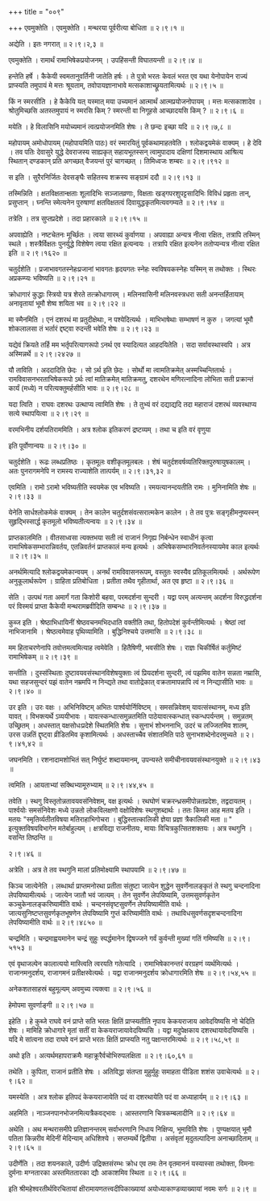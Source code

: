 +++
title = "००९"

+++
एवमुक्तेति । एवमुक्तेति । मन्थरया पूर्वरीत्या बोधिता  ॥  २।९।१  ॥   

  

अद्येति । इतः नगरात्  ॥  २।९।२,३  ॥   

  

एवमुक्तेति । रामार्थं रामाभिषेकप्रयोजनम् । उपहिंसन्ती विघातयन्ती  ॥  २।९।४  ॥   

  

हन्तेति हर्षे । कैकेयी स्वमतानुवर्तिनी जातेति हर्षः । ते पुत्रो भरतः केवलं भरत एव यथा येनोपायेन राज्यं प्राप्स्यति तमुपायं मे मत्तः श्रूयताम्, तवोपायज्ञानाभावे मत्सकाशाच्छ्रूयतामित्यर्थः  ॥  २।९।५  ॥   

  

किं न स्मरसीति । हे कैकेयि यत् यस्मात् मया उच्यमानं आत्मार्थं आत्मप्रयोजनोपायम् । मत्तः मत्सकाशादेव । श्रोतुमिच्छसि अतस्तमुपायं न स्मरसि किम् ? स्मरन्ती वा निगूहसे आच्छादयसि किम् ?  ॥  २।९।६  ॥   

  

मयेति । हे विलासिनि मयोच्यमानं त्वत्प्रयोजनमिति शेषः । ते छन्दः इच्छा यदि  ॥  २।९।७,८  ॥   

  

महोपायम् अमोधोपायम् (महोपायमिति पाठः) वरं स्मारयितुं पूर्वकथामाहतवेति । श्लोकद्वयमेकं वाक्यम् । हे देवि । तव पतिः देवासुरे युद्धे देवराजस्य साह्यकृत् सहायभूतस्सन् त्वामुपादाय दक्षिणां दिशमास्थाय आश्रित्य स्थितान् दण्डकान् प्रति अगच्छत् वैजयन्तं पुरं चागच्छत् । तिमिध्वजः शम्बरः  ॥  २।९।९१२  ॥   

  

स इति । सुरैरनिर्जितः देवसङ्घैः सहितस्य शक्रस्य सङ्ग्रामं ददौ  ॥  २।९।१३  ॥   

  

तस्मिन्निति । क्षतविक्षतान्क्षताः शूलादिभिः सञ्जातव्रणाः, विक्षताः खड्गपरशुपट्टसादिभिः विविधं प्रहृताः तान्, प्रसुप्तान् । घ्नन्ति स्मेत्यनेन पुरुषाणां क्षतविक्षतत्वं दिवायुद्धकृतमित्यवगम्यते  ॥  २।९।१४  ॥   

  

तत्रेति । तत्र सुप्तप्रदेशे । तदा प्रहारकाले  ॥  २।९।१५  ॥   

  

अपवाह्येति । नष्टचेतनः मूर्च्छितः । त्वया सारथ्यं कुर्वाणया । अपवाह्या अन्यत्र नीत्वा रक्षितः, तत्रापि तस्मिन् स्थले । शस्त्रैर्विक्षतः पुनर्युद्धे विशेषेण त्वया रक्षित इत्यन्वयः । तत्रापि रक्षित इत्यनेन ततोप्यन्यत्र नीत्वा रक्षित इति  ॥  २।९।१६२०  ॥   

  

चतुर्दशेति । प्रजाभावगतस्नेहःप्रजानां भावगतः हृदयगतः स्नेहः स्वविषयकस्नेहः यस्मिन् स तथोक्तः । स्थिरः अप्रकम्प्यः भविष्यति  ॥  २।९।२१  ॥   

  

क्रोधागारं कुद्धाः स्त्रियो यत्र शेरते तत्क्रोधागारम् । मलिनवासिनी मलिनवस्त्रधरा सती अनन्तर्हितायाम् अनावृतायां भूमौ शेष्व शयिता भव  ॥  २।९।२२  ॥   

  

मा स्मैनमिति । एनं दशरथं मा प्रतुदीक्षेथाः, न पश्येदित्यर्थः । माभिभाषेथाः सम्भाषणं न कुरु । जगत्यां भूमौ शोकलालसा तं भर्तारं द्दष्ट्वा रुदन्ती भवेति शेषः  ॥  २।९।२३  ॥   

  

यद्येवं क्रियते तर्हि मम भर्तृपरित्यागरूपो ऽनर्थ एव स्यादित्यत आहदयितेति । सदा सर्वावस्थास्वपि । अत्र अस्मिन्नर्थे  ॥  २।९।२४२७  ॥   

  

यौ ताविति । अददादिति छेदः । सो ऽर्थ इति छेदः । सोर्थो मा त्वामतिक्रमेत् अस्मच्चिन्तितार्थः । रामविवासनभरताभिषेकरूपो ऽर्थः त्वां मातिक्रमेत् मातिक्रमतु, दशरथेन मणिरत्नादिना लोभिता सती प्रक्रान्तं कार्यं (मध्ये) न परित्यक्तुमर्हसीति भावः  ॥  २।९।२८  ॥   

  

यदा त्विति । राघवः दशरथः उत्थाप्य त्वामिति शेषः । ते तुभ्यं वरं दद्याद्यदि तदा महाराजं दशरथं व्यवस्थाप्य सत्ये स्थापयित्वा  ॥  २।९।२९  ॥   

  

वरमभिनीय दर्शयतिराममिति । अत्र श्लोक इतिकरणं द्रष्टव्यम् । तथा च इति वरं वृणुया  

इति पूर्वोणान्वयः  ॥  २।९।३०  ॥   

  

चतुर्दशेति । रूढः लब्धप्रतिष्ठः । कृतमूलः वशीकृतमूलबलः । शेषं चतुर्दशवर्षव्यतिरिक्तपुरुषायुषकालम् । अतः पुनरागमनेपि न रामस्य राज्याशेति तात्पर्यम्  ॥  २।९।३१,३२  ॥   

  

एवमिति । रामो ऽरामो भविष्यतीति स्वयमेक एव भविष्यति । रमयत्यानन्दयतीति रामः । मुनिनामिति शेषः  ॥  २।९।३३  ॥   

  

येनेति सार्धश्लोकमेकं वाक्यम् । तेन कालेन चतुर्दशसंवत्सरात्मकेन कालेन । ते तव पुत्रः सङ्गृहीमनुष्यस्स्न् सुहृद्भिस्सार्द्ध कृतमूलो भविष्यतीत्यन्वयः  ॥  २।९।३४  ॥   

  

प्राप्तकालमिति । वीतसाध्वसा त्यक्तभया सती त्वं राजानं निगृह्य निर्बन्धेन स्वाधीनं कृत्वा रामाभिषेकसम्भारान्निवर्तय, एतन्निवर्तनं प्राप्तकालं मन्य इत्यर्थः । अभिषेकसम्भारनिवर्तनस्यायमेव काल इत्यर्थः  ॥  २।९।३५  ॥   

  

अनर्थमित्यादि श्लोकद्वयमेकान्वयम् । अनर्थं रामविवासनरूपम्, वस्तुतः स्वस्यैव प्रतिकूलमित्यर्थः । अर्थरूपेण अनुकूलार्थरूपेण । ग्राहिता प्रतिबोधिता । प्रतीता तथैव गृहीतार्था, अत एव हृष्टा  ॥  २।९।३६  ॥   

  

सेति । उत्पथं गता अमार्गं गता किशोरी बहवा, परमदर्शना सुन्दरी । यद्वा परम् अत्यन्तम् अदर्शना विरुद्धदर्शना परं विस्मयं प्राप्ता कैकेयी मन्थरामब्रवीदिति सम्बन्धः  ॥  २।९।३७  ॥   

  

कुब्ज इति । श्रेष्ठाभिधायिनीं श्रेष्ठवचनमभिदधाति वक्तीति तथा, हितोपदेशं कुर्वन्तीमित्यर्थः । श्रेष्ठां त्वां नाभिजानामि । श्रेष्ठत्वमेवाह पृथिव्यामिति । बुद्धिनिश्चये उत्तमासि  ॥  २।९।३८  ॥   

  

मम हिताचरणेनापि तवोत्तमत्वमित्याह त्वमेवेति । हितैषिणी, भवसीति शेषः । राज्ञः चिकीर्षितं कर्तुमिष्टं रामाभिषेकम्  ॥  २।९।३९  ॥   

  

सन्तीति । दुस्संस्थिताः दुष्टावयवसंस्थानविशेषयुक्ताः त्वं प्रियदर्शना सुन्दरी, त्वं पझमिव वातेन सन्नता नम्रासि, यथा सहजसुन्दरं पझं वातेन नम्रमपि न निन्द्यते तथा वातोद्रेकात् वक्रतामापन्नापि त्वं न निन्द्यासीति भावः  ॥  २।९।४०  ॥   

  

उर इति । उरः वक्षः । अभिनिविष्टम् अभितः पार्श्वयोर्निविष्टम् । समसन्निवेशम् यावत्संस्थानम्, मध्य इति यावत् । विभक्त्यर्थे ऽव्ययीभावः । यावत्स्कन्धात्समुन्नतमिति पाठेयावत्स्कन्धात् स्कन्धपर्यन्तम् । समुन्नतम् उच्छ्रितम् । अधस्तात् वक्षसोधःप्रदेशे स्थितमिति शेषः । सुनाभं शोभननाभि, उदरं च लज्जितमिव शातम्, उरस उन्नतिं द्दृष्ट्वा व्रीडितमिव कृशामित्यर्थः । अधस्ताच्चैव संशातमिति पाठे सुनाभशब्देनोदरमुच्यते  ॥  २।९।४१,४२  ॥   

  

जघनमिति । रशनादामशोभितं सत् निर्घुष्टं शब्दायमानम्, उपन्यस्ते समीचीनावयवसंस्थानयुक्ते  ॥  २।९।४३  ॥   

  

त्वमिति । आयताभ्यां सक्थिभ्यामूरुभ्याम्  ॥  २।९।४४,४५  ॥   

  

तवेति । स्थगु विस्तृतोन्नतावयवसंनिवेशम्, वक्ष इत्यर्थः । रथघोणं चक्ररन्ध्रसमीपोन्नतप्रदेशः, तद्वदायतम् । पार्श्वयोः समसंनिवेशः मध्ये उन्नतो लोकविलक्षणो वक्षोविशेषः स्थगुशब्दार्थः । ततः किमत आह मतय इति । मतयः "स्मृतिर्व्यतीतविषया मतिराहाभिगोचरा । बुद्धिस्तात्कालिकी ज्ञेया प्रज्ञा त्रैकालिकी मता  ॥ " इत्युक्तविषयविभागेन मतेर्बाहुल्यम् । क्षत्रविद्या राजनीतयः, मायाः विचित्रकुत्सितशक्तयः । अत्र स्थगुनि । वसन्ति तिष्ठन्ति  ॥   

२।९।४६  ॥   

अत्रेति । अत्र ते तव स्थगुनि मालां प्रतिमोक्ष्यामि स्थापयामि  ॥  २।९।४७  ॥   

  

किञ्च जात्येनेति । लब्धार्था प्राप्तमनोरथा प्रतीता संतुष्टा जात्येन शुद्धेन सुवर्णेनालङ्कृतं ते स्थगु चन्दनादिना लेपयिष्यामीत्यर्थः । जात्येन जातौ भवं जात्यम् । तेन सुवर्णेन लेपयिष्यामि, उत्तमसुवर्णकृतेन कञ्चुकेनालङ्करिष्यामीति वार्थः । चन्दनसंवृष्टसुवर्णेन लेपयिष्यामीति वार्थः । जात्यसुनिष्टप्तसुवर्णकृतभूषणेन लेपयिष्यामि गुप्तं करिष्यामीति वार्थः । तथाविधसुवर्णसदृशचन्दनादिना लेपयिष्यामीति वार्थः  ॥  २।९।४८५०  ॥   

  

चन्द्रमिति । चन्द्रमाह्वयमानेन चन्द्रं सुहुः स्पर्द्धमानेन द्विषज्जने गर्वं कुर्वन्ती मुख्यां गतिं गमिष्यसि  ॥  २।९।५१५३  ॥   

  

एवं वृथाजल्पेन कालात्ययो मास्त्विति त्वरयति गतेत्यादि । रामाभिषेकानन्तरं वरग्रहणं व्यर्थमित्यर्थः । राजानमनुदर्शय, राजागमनं प्रतीक्षस्वेत्यर्थः । यद्वा राजानमनुदर्शय क्रोधागारमिति शेषः  ॥  २।९।५४,५५  ॥   

  

अनेकशतसाहस्रं बहुमूल्यम् अवमुच्य त्यक्त्वा  ॥  २।९।५६  ॥   

  

हेमोपमा सुवर्णाङ्गी  ॥  २।९।५७  ॥   

  

इहेति । हे कुब्जे राघवे वनं प्राप्ते सति भरतः क्षितिं प्राप्स्यतीति नृपाय केकयराजाय आवेदयिष्यसि नो चेदिति शेषः । मामिहि क्रोधागारे मृतां सतीं वा केकयराजायावेदयिष्यसि । यद्वा मदुपेक्षकाय दशरथायावेदयिष्यसि । यदि मे सांत्वना तदा राघवे वनं प्राप्ते भरतः क्षितिं प्राप्स्यति नतु पक्षान्तरमित्यर्थः  ॥  २।९।५८,५९  ॥   

  

अथो इति । अत्यर्थमहापराक्रमैः महाक्रूरैर्वचोभिरुपलक्षिता  ॥  २।९।६०,६१  ॥   

  

तथेति । कुपिता, राजानं प्रतीति शेषः । अतिविद्धा संतप्ता मुहुर्मुहुः समाहता पीडिता शशंस उवाचेत्यर्थः  ॥  २।९।६२  ॥   

  

यमस्येति । अत्र श्लोक इतिपदं केकयराजायेति पदं वा दशरथायेति पदं वा अध्याहार्यम्  ॥  २।९।६३  ॥   

  

अहमिति । नाञ्जनपानभोजनमित्यत्रैकवद्भावः । आस्तरणानि चित्रकम्बलादीनि  ॥  २।९।६४  ॥   

  

अथेति । अथ मन्थरासमीपे प्रतिज्ञानन्तरम् सर्वाभरणानि निधाय निक्षिप्य, भूमाविति शेषः । पुण्यक्षयात् भूमौ पतिता किन्नरीव मेदिनीं मेदिन्याम् अधिशिश्ये । सप्तम्यर्थे द्वितीया । असंवृतां मृदुतल्पादिना अनाच्छादिताम्  ॥  २।९।६५  ॥   

  

उदीर्णेति । तदा शयनकाले, उदीर्णः उद्रिक्तसंरम्भः क्रोध एव तमः तेन वृतमाननं यस्यास्सा तथोक्ता, विमनाः दुर्मनाः मग्नतारका अस्तमिततारका द्यौः आकाशमिव स्थिता  ॥  २।९।६६  ॥   

  

इति श्रीमहेश्वरतीर्थविरचितायां क्षीरामायणतत्त्वदीपिकाख्यायां अयोध्याकाण्डव्याख्यायां नवमः सर्गः  ॥  २।९  ॥   

  

  

